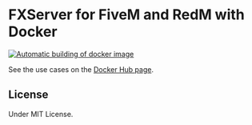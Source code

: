 # FXServer for FiveM and RedM with Docker

[![Automatic building of docker image](https://github.com/TrAsKiN/fxserver/actions/workflows/build-image.yml/badge.svg)](https://github.com/TrAsKiN/fxserver/actions/workflows/build-image.yml)

See the use cases on the [Docker Hub page](https://hub.docker.com/r/traskin/fxserver).

## License

Under MIT License.
